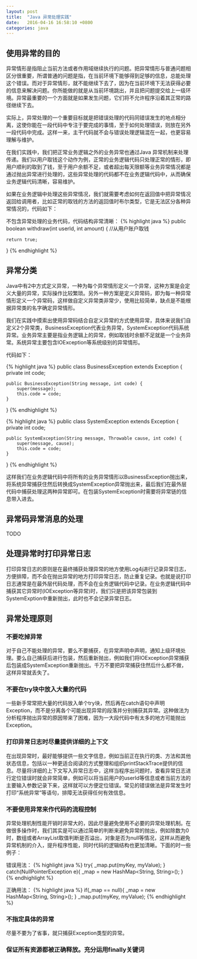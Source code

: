```yaml
---
layout: post
title:  "Java 异常处理实践"
date:   2016-04-16 16:58:10 +0800
categories: java
---
```

## 使用异常的目的
异常情形是指阻止当前方法或者作用域继续执行的问题。把异常情形与普通问题相区分很重要，所谓普通的问题是指，在当前环境下能够得到足够的信息，总能处理这个错误。而对于异常情形，就不能继续下去了，因为在当前环境下无法获得必要的信息来解决问题。你所能做的就是从当前环境跳出，并且把问题提交给上一级环境。异常最重要的一个方面就是如果发生问题，它们将不允许程序沿着其正常的路径继续下去。

实际上，异常处理的一个重要目标就是把错误处理的代码同错误发生的地点相分离，这使你能在一段代码中专注于要完成的事情，至于如何处理错误，则放在另外一段代码中完成。这样一来，主干代码就不会与错误处理逻辑混在一起，也更容易理解与维护。

在我们实践中，我们把正常业务逻辑之外的业务异常也通过Java 异常机制来处理传递。我们以用户取钱这个动作为例，正常的业务逻辑代码只处理正常的情形，即用户顺利的取到了钱，至于用户余额不足，或者超出每天限额等业务异常情况都是通过抛出异常进行处理的，这些异常处理的代码都不在业务逻辑代码中，从而确保业务逻辑代码清晰，容易维护。

如果在业务逻辑中处理这些异常情况，我们就需要考虑如何在返回值中把异常情况返回给调用者，比如正常的取钱的方法的返回值时布尔类型，它是无法区分各种异常情况的，代码如下：

不包含异常处理的业务代码，代码结构非常清晰：
{% highlight java %}
public boolean withdraw(int userId, int amount) {
    //从用户账户取钱

    return true;
}
{% endhighlight %}

## 异常分类
Java中有2中方式定义异常，一种为每个异常情形定义一个异常，这种方案是会定义大量的异常，实际操作比较繁琐。另外一种方案是定义异常码，即为每一种异常情形定义一个异常码，这样做自定义异常类非常少，使用比较简单，缺点是不能根据异常类的名字确定异常情形。

我们在实践中摸索出使用异常码结合自定义异常的方式使用异常，具体来说我们自定义2个异常类，BusinessException代表业务异常，SystemException代码系统异常。业务异常主要是指业务逻辑上的异常，例如取钱时余额不足就是一个业务异常。系统异常主要包含IOException等系统级别的异常情形。

代码如下：

{% highlight java %}
public class BusinessException extends Exception {
    private int code;

    public BusinessException(String message, int code) {
        super(message);
        this.code = code;
    }
}
{% endhighlight %}

{% highlight java %}
public class SystemException extends Exception {
    private int code;

    public SystemException(String message, Throwable cause, int code) {
        super(message, cause);
        this.code = code;
    }
}
{% endhighlight %}

这样我们在业务逻辑代码中将所有的业务异常情形以BusinessException抛出来，将系统异常捕获住然后转换成SystemException异常抛出来，最后我们在最外层代码中捕获处理这两种异常即可。在包装SystemException时需要将异常链的信息带入进去。

## 异常码异常消息的处理
TODO

## 处理异常时打印异常日志
打印异常日志的原则是在最终捕获处理异常的地方使用Log4j进行记录异常日志，方便排障，而不会在抛出异常的地方打印异常日志，防止重复记录。也就是说打印日志通常是在最外层代码处理，而不会在业务逻辑代码中记录。在业务逻辑代码中捕获其它异常时(IOException等异常)时，我们只是把该异常包装到SystemExption中重新抛出，此时也不会记录异常日志。

## 异常处理原则
### 不要吃掉异常
对于自己不能处理的异常，要么不要捕获，在异常声明中声明，通知上级环境处理。要么自己捕获后进行包装，然后重新抛出，例如我们将IOException异常捕获后包装成SystemException重新抛出。千万不要把异常捕获住然后什么都不做，这样异常就丢失了。

### 不要在try块中放入大量的代码
一些新手常常把大量的代码放入单个try块，然后再在catch语句中声明Exception，而不是分离各个可能出现异常的段落并分别捕获其异常。这种做法为分析程序抛出异常的原因带来了困难，因为一大段代码中有太多的地方可能抛出Exception。

### 打印异常日志时尽量提供详细的上下文
在出现异常时，最好能够提供一些文字信息，例如当前正在执行的类、方法和其他状态信息，包括以一种更适合阅读的方式整理和组织printStackTrace提供的信息。尽量将详细的上下文写入异常日志中，这样当程序出问题时，查看异常日志进行定位错误时就会非常简单，例如可以将当前用户的userId等信息或者当前方法的主要输入参数记录下来，这样就可以方便定位错误。常见的错误做法是异常发生时打印“系统异常”等语句，排障无法获得任何有效信息。

### 不要使用异常来作代码的流程控制
异常处理机制性能开销时非常大的，因此尽量避免使用不必要的异常处理机制。在做很多操作时，我们其实是可以通过简单的判断来避免异常的抛出，例如除数为0时，数组或者ArrayList取值判断是否溢出，对象是否为null等情况，这样从而避免异常机制的介入，提升程序性能，同时代码的逻辑结构也更加清晰。下面的时一些例子：

错误用法：
{% highlight java %}
try{
  _map.put(myKey, myValue);
} catch(NullPointerException e){
  _map = new HashMap<String, String>();
}
{% endhighlight %}

正确用法：
{% highlight java %}
if(_map == null){
  _map = new HashMap<String, String>();
}
_map.put(myKey, myValue);
{% endhighlight %}


### 不指定具体的异常
尽量不要为了省事，就只捕获Exception类型的异常。

### 保证所有资源都被正确释放。充分运用finally关键词
